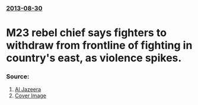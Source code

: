 ### [2013-08-30](/news/2013/08/30/index.md)

# M23 rebel chief says fighters to withdraw from frontline of fighting in country's east, as violence spikes. 




### Source:

1. [Al Jazeera](http://www.aljazeera.com/news/africa/2013/08/201383084041158640.html)
1. [Cover Image](http://www.aljazeera.com/mritems/Images/2013/8/30/20138308470148734_20.jpg)
